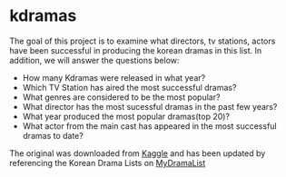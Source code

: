 # kdramas
The goal of this project is to examine what directors, tv stations, actors have been successful in producing the korean dramas in this list. In addition, we will answer the questions below:
- How many Kdramas were released in what year?
- Which TV Station has aired the most successful dramas?
- What genres are considered to be the most popular?
- What director has the most sucessful dramas in the past few years?
- What year produced the most popular dramas(top 20)?
- What actor from the main cast has appeared in the most successful dramas to date?

The original was downloaded from [Kaggle](https://www.kaggle.com/datasets/ahbab911/top-250-korean-dramas-kdrama-dataset) and has been updated by referencing the Korean Drama Lists on [MyDramaList](https://mydramalist.com/shows/top_korean_dramas)
